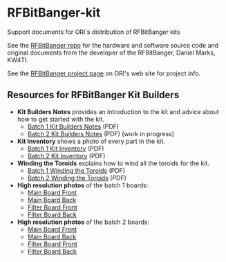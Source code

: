 # RFBitBanger-kit
Support documents for ORI's distribution of RFBitBanger kits

See the [RFBitBanger repo](https://github.com/profdc9/RFBitBanger) for the hardware and software source code and original documents from the developer of the RFBitBanger, Daniel Marks, KW4TI.

See the [RFBitBanger project page](https://openresearch.institute/rfbitbanger-project/) on ORI's web site for project info.

## Resources for RFBitBanger Kit Builders

* __Kit Builders Notes__ provides an introduction to the kit and advice about how to get started with the kit.
   * [Batch 1 Kit Builders Notes](batch1/batch1_builder_notes.pdf) (PDF) 
   * [Batch 2 Kit Builders Notes](batch2/batch2_builder_notes.pdf) (PDF) (work in progress)
* __Kit Inventory__ shows a photo of every part in the kit.
   * [Batch 1 Kit Inventory](batch1/batch1_photo_inventory.pdf) (PDF)
   * [Batch 2 Kit Inventory](batch2/batch2_photo_inventory.pdf) (PDF)
* __Winding the Toroids__ explains how to wind all the toroids for the kit.
   * [Batch 1 Winding the Toroids](batch1/batch1_winding_toroids.pdf) (PDF)
   * [Batch 2 Winding the Toroids](batch2/batch2_winding_toroids.pdf) (PDF)
* __High resolution photos__ of the batch 1 boards:
   * [Main Board Front](batch1/photos/boards/RFBB-main-board-1.jpg)
   * [Main Board Back](batch1/photos/boards/RFBB-main-board-2.jpg)
   * [Filter Board Front](batch1/photos/boards/RFBB-filter-board-1.jpg)
   * [Filter Board Back](batch1/photos/boards/RFBB-filter-board-2.jpg)
* __High resolution photos__ of the batch 2 boards:
   * [Main Board Front](batch2/photos/boards/RFBB-main-board-1.jpg)
   * [Main Board Back](batch2/photos/boards/RFBB-main-board-2.jpg)
   * [Filter Board Front](batch2/photos/boards/RFBB-filter-board-1.jpg)
   * [Filter Board Back](batch2/photos/boards/RFBB-filter-board-2.jpg)
